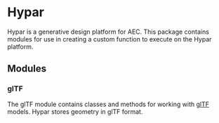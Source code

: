 # Hypar
Hypar is a generative design platform for AEC. This package contains modules for use in creating a custom function to execute on the Hypar platform.

## Modules
### glTF
The glTF module contains classes and methods for working with [glTF](https://www.khronos.org/gltf/) models. Hypar stores geometry in glTF format.